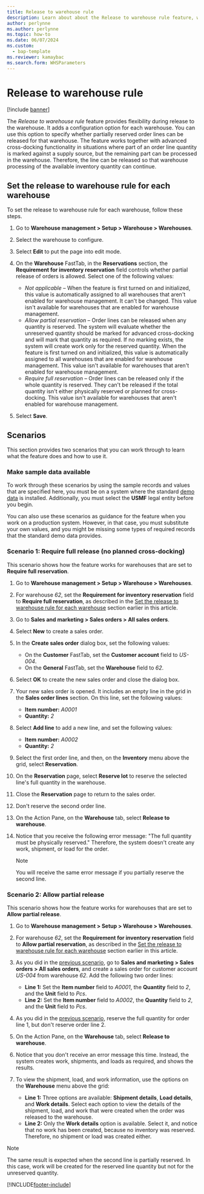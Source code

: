 ```yaml
---
title: Release to warehouse rule
description: Learn about about the Release to warehouse rule feature, which provides flexibility during release to the warehouse, including a step-by-step process.
author: perlynne
ms.author: perlynne
ms.topic: how-to
ms.date: 06/07/2024
ms.custom:
  - bap-template
ms.reviewer: kamaybac
ms.search.form: WHSParameters
---
```


# Release to warehouse rule

[!include [banner](../includes/banner.md)]

The *Release to warehouse rule* feature provides flexibility during release to the warehouse. It adds a configuration option for each warehouse. You can use this option to specify whether partially reserved order lines can be released for that warehouse. The feature works together with advanced cross-docking functionality in situations where part of an order line quantity is marked against a supply source, but the remaining part can be processed in the warehouse. Therefore, the line can be released so that warehouse processing of the available inventory quantity can continue.

## <a name="set-option-warehouse"></a>Set the release to warehouse rule for each warehouse

To set the release to warehouse rule for each warehouse, follow these steps.

1. Go to **Warehouse management \> Setup \> Warehouse \> Warehouses**.
1. Select the warehouse to configure.
1. Select **Edit** to put the page into edit mode.
1. On the **Warehouse** FastTab, in the **Reservations** section, the **Requirement for inventory reservation** field controls whether partial release of orders is allowed. Select one of the following values:

    - *Not applicable* – When the feature is first turned on and initialized, this value is automatically assigned to all warehouses that aren't enabled for warehouse management. It can't be changed. This value isn't available for warehouses that are enabled for warehouse management.
    - *Allow partial reservation* – Order lines can be released when any quantity is reserved. The system will evaluate whether the unreserved quantity should be marked for advanced cross-docking and will mark that quantity as required. If no marking exists, the system will create work only for the reserved quantity. When the feature is first turned on and initialized, this value is automatically assigned to all warehouses that are enabled for warehouse management. This value isn't available for warehouses that aren't enabled for warehouse management.
    - *Require full reservation* – Order lines can be released only if the whole quantity is reserved. They can't be released if the total quantity isn't either physically reserved or planned for cross-docking. This value isn't available for warehouses that aren't enabled for warehouse management.

1. Select **Save**.

## Scenarios

This section provides two scenarios that you can work through to learn what the feature does and how to use it.

### Make sample data available

To work through these scenarios by using the sample records and values that are specified here, you must be on a system where the standard [demo data](../../fin-ops-core/fin-ops/get-started/demo-data.md) is installed. Additionally, you must select the **USMF** legal entity before you begin.

You can also use these scenarios as guidance for the feature when you work on a production system. However, in that case, you must substitute your own values, and you might be missing some types of required records that the standard demo data provides.

### <a name="scenario1"></a>Scenario 1: Require full release (no planned cross-docking)

This scenario shows how the feature works for warehouses that are set to **Require full reservation**.

1. Go to **Warehouse management \> Setup \> Warehouse \> Warehouses**.
1. For warehouse *62*, set the **Requirement for inventory reservation** field to **Require full reservation**, as described in the [Set the release to warehouse rule for each warehouse](#set-option-warehouse) section earlier in this article.
1. Go to **Sales and marketing \> Sales orders \> All sales orders**.
1. Select **New** to create a sales order.
1. In the **Create sales order** dialog box, set the following values:

    - On the **Customer** FastTab, set the **Customer account** field to *US-004*.
    - On the **General** FastTab, set the **Warehouse** field to *62*.

1. Select **OK** to create the new sales order and close the dialog box.
1. Your new sales order is opened. It includes an empty line in the grid in the **Sales order lines** section. On this line, set the following values:

    - **Item number:** *A0001*
    - **Quantity:** *2*

1. Select **Add line** to add a new line, and set the following values:

    - **Item number:** *A0002*
    - **Quantity:** *2*

1. Select the first order line, and then, on the **Inventory** menu above the grid, select **Reservation**.
1. On the **Reservation** page, select **Reserve lot** to reserve the selected line's full quantity in the warehouse.
1. Close the **Reservation** page to return to the sales order.
1. Don't reserve the second order line.
1. On the Action Pane, on the **Warehouse** tab, select **Release to warehouse**.
1. Notice that you receive the following error message: "The full quantity must be physically reserved." Therefore, the system doesn't create any work, shipment, or load for the order.

    > [!NOTE]
    > You will receive the same error message if you partially reserve the second line.

### Scenario 2: Allow partial release

This scenario shows how the feature works for warehouses that are set to **Allow partial release**.

1. Go to **Warehouse management \> Setup \> Warehouse \> Warehouses**.
1. For warehouse *62*, set the **Requirement for inventory reservation** field to **Allow partial reservation**, as described in the [Set the release to warehouse rule for each warehouse](#set-option-warehouse) section earlier in this article.
1. As you did in the [previous scenario](#scenario1), go to **Sales and marketing \> Sales orders \> All sales orders**, and create a sales order for customer account *US-004* from warehouse *62*. Add the following two order lines:

    - **Line 1:** Set the **Item number** field to *A0001*, the **Quantity** field to *2*, and the **Unit** field to *Pcs*.
    - **Line 2:** Set the **Item number** field to *A0002*, the **Quantity** field to *2*, and the **Unit** field to *Pcs*.

1. As you did in the [previous scenario](#scenario1), reserve the full quantity for order line 1, but don't reserve order line 2.
1. On the Action Pane, on the **Warehouse** tab, select **Release to warehouse**.
1. Notice that you don't receive an error message this time. Instead, the system creates work, shipments, and loads as required, and shows the results.
1. To view the shipment, load, and work information, use the options on the **Warehouse** menu above the grid:

    - **Line 1:** Three options are available: **Shipment details**, **Load details**, and **Work details**. Select each option to view the details of the shipment, load, and work that were created when the order was released to the warehouse.
    - **Line 2:** Only the **Work details** option is available. Select it, and notice that no work has been created, because no inventory was reserved. Therefore, no shipment or load was created either.

> [!NOTE]
> The same result is expected when the second line is partially reserved. In this case, work will be created for the reserved line quantity but not for the unreserved quantity.

[!INCLUDE[footer-include](../../includes/footer-banner.md)]

